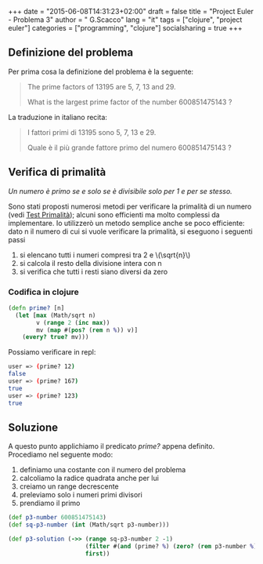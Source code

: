 +++
date = "2015-06-08T14:31:23+02:00"
draft = false
title = "Project Euler - Problema 3"
author = " G.Scacco"
lang = "it"
tags = ["clojure", "project euler"]
categories = ["programming", "clojure"]
socialsharing = true
+++

## Definizione del problema

Per prima cosa la definizione del problema è la seguente:

> The prime factors of 13195 are 5, 7, 13 and 29.
> 
> What is the largest prime factor of the number 600851475143 ?

La traduzione in italiano recita:

> I fattori primi di 13195 sono 5, 7, 13 e 29.
>
> Quale è il più grande fattore primo del numero 600851475143 ?

## Verifica di primalità

*Un numero è primo se e solo se è divisibile solo per 1 e per se stesso.*

Sono stati proposti numerosi metodi per verificare la primalità di un numero (vedi [Test Primalità]); alcuni sono efficienti ma molto complessi da implementare.
Io utilizzerò un metodo semplice anche se poco efficiente: dato n il numero di cui si vuole verificare la primalità, si eseguono i seguenti passi

1. si elencano tutti i numeri compresi tra 2 e \\(\sqrt{n}\\)
1. si calcola il resto della divisione intera con n
1. si verifica che tutti i resti siano diversi da zero

### Codifica in clojure

```clojure
(defn prime? [n]
  (let [max (Math/sqrt n)
        v (range 2 (inc max))
        mv (map #(pos? (rem n %)) v)]
    (every? true? mv)))
```

Possiamo verificare in repl:

```sh
user => (prime? 12)
false
user => (prime? 167)
true
user => (prime? 123)
true
```

## Soluzione
A questo punto applichiamo il predicato *prime?* appena definito. Procediamo nel seguente modo:

1. definiamo una costante con il numero del problema
1. calcoliamo la radice quadrata anche per lui
1. creiamo un range decrescente
1. preleviamo solo i numeri primi divisori
1. prendiamo il primo

```clojure
(def p3-number 600851475143)
(def sq-p3-number (int (Math/sqrt p3-number)))

(def p3-solution (->> (range sq-p3-number 2 -1)
                      (filter #(and (prime? %) (zero? (rem p3-number %))))
                      first))
```

[Test Primalità]:http://it.wikipedia.org/wiki/Test_di_primalit%C3%A0
